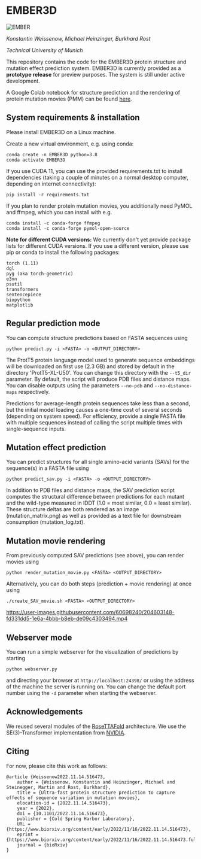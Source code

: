# EMBER3D
![EMBER](https://rostlab.org/~conpred/EMBER_sketch_small.png "EMBER")

*Konstantin Weissenow, Michael Heinzinger, Burkhard Rost*

*Technical University of Munich*

This repository contains the code for the EMBER3D protein structure and mutation effect prediction system. EMBER3D is currently provided as a **prototype release** for preview purposes. The system is still under active development.

A Google Colab notebook for structure prediction and the rendering of protein mutation movies (PMM) can be found [here](https://colab.research.google.com/drive/16qMVCRKPSLPI08vLxVZnBEB70qYKLqTV).

## System requirements & installation

Please install EMBER3D on a Linux machine.

Create a new virtual environment, e.g. using conda:
```
conda create -n EMBER3D python=3.8
conda activate EMBER3D
```

If you use CUDA 11, you can use the provided requirements.txt to install dependencies (taking a couple of minutes on a normal desktop computer, depending on internet connectivity):
```
pip install -r requirements.txt
```

If you plan to render protein mutation movies, you additionally need PyMOL and ffmpeg, which you can install with e.g.
```
conda install -c conda-forge ffmpeg
conda install -c conda-forge pymol-open-source
```

**Note for different CUDA versions:** We currently don't yet provide package lists for different CUDA versions. If you use a different version, please use pip or conda to install the following packages:
```
torch (1.11)
dgl
pyg (aka torch-geometric)
e3nn
psutil
transformers
sentencepiece
biopython
matplotlib
```

## Regular prediction mode

You can compute structure predictions based on FASTA sequences using
```
python predict.py -i <FASTA> -o <OUTPUT_DIRECTORY>
```

The ProtT5 protein language model used to generate sequence embeddings will be downloaded on first use (2.3 GB) and stored by default in the directory 'ProtT5-XL-U50'. You can change this directory with the `--t5_dir` parameter.
By default, the script will produce PDB files and distance maps. You can disable outputs using the parameters `--no-pdb` and `--no-distance-maps` respectively.

Predictions for average-length protein sequences take less than a second, but the initial model loading causes a one-time cost of several seconds (depending on system speed). For efficiency, provide a single FASTA file with multiple sequences instead of calling the script multiple times with single-sequence inputs.

## Mutation effect prediction

You can predict structures for all single amino-acid variants (SAVs) for the sequence(s) in a FASTA file using
```
python predict_sav.py -i <FASTA> -o <OUTPUT_DIRECTORY>
```

In addition to PDB files and distance maps, the SAV prediction script computes the structural difference between predictions for each mutant and the wild-type measured in lDDT (1.0 = most similar, 0.0 = least similar). These structure deltas are both rendered as an image (mutation_matrix.png) as well as provided as a text file for downstream consumption (mutation_log.txt).

## Mutation movie rendering

From previously computed SAV predictions (see above), you can render movies using
```
python render_mutation_movie.py <FASTA> <OUTPUT_DIRECTORY>
```

Alternatively, you can do both steps (prediction + movie rendering) at once using
```
./create_SAV_movie.sh <FASTA> <OUTPUT_DIRECTORY>
```



https://user-images.githubusercontent.com/60698240/204603148-fd331dd5-1e6a-4bbb-b8eb-de09c4303494.mp4



## Webserver mode

You can run a simple webserver for the visualization of predictions by starting
```
python webserver.py
```
and directing your browser at `http://localhost:24398/` or using the address of the machine the server is running on. You can change the default port number using the `-d` parameter when starting the webserver.

## Acknowledgements

We reused several modules of the [RoseTTAFold](https://github.com/RosettaCommons/RoseTTAFold) architecture. We use the SE(3)-Transformer implementation from [NVIDIA](https://github.com/NVIDIA/DeepLearningExamples/tree/master/DGLPyTorch/DrugDiscovery/SE3Transformer).

## Citing

For now, please cite this work as follows:
```
@article {Weissenow2022.11.14.516473,
	author = {Weissenow, Konstantin and Heinzinger, Michael and Steinegger, Martin and Rost, Burkhard},
	title = {Ultra-fast protein structure prediction to capture effects of sequence variation in mutation movies},
	elocation-id = {2022.11.14.516473},
	year = {2022},
	doi = {10.1101/2022.11.14.516473},
	publisher = {Cold Spring Harbor Laboratory},
	URL = {https://www.biorxiv.org/content/early/2022/11/16/2022.11.14.516473},
	eprint = {https://www.biorxiv.org/content/early/2022/11/16/2022.11.14.516473.full.pdf},
	journal = {bioRxiv}
}
```
